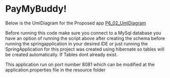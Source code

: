 # PayMyBuddy!
Below is the UmlDiagram for the Proposed app
[P6_02_UmlDiagram](https://user-images.githubusercontent.com/44640112/153677322-4291156a-4499-4eb4-8d32-ae4da7d2d923.png)

Before running this code make sure you connect to a MySql database
you have an option of running the script above after creating the schema before running the springapplication in your desired IDE or just running the SpringApplication for this project was created using hibernate so tables will be created automatically. If Tables dont already exist.

This application run on port number 8081 which can be modified at the application.properties file in the resource folder


